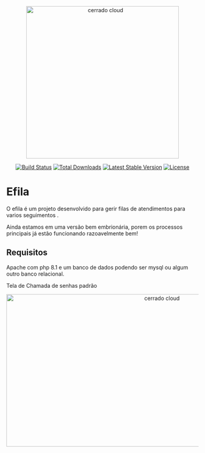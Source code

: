 <p align="center"><a href="V" target="_blank"><img src="https://cerradoclound.com.br/public/uploads/logo.png" width="400" alt="cerrado cloud"></a></p>

<p align="center">
<a href="https://github.com/laravel/framework/actions"><img src="https://github.com/laravel/framework/workflows/tests/badge.svg" alt="Build Status"></a>
<a href="https://packagist.org/packages/laravel/framework"><img src="https://img.shields.io/packagist/dt/laravel/framework" alt="Total Downloads"></a>
<a href="https://packagist.org/packages/laravel/framework"><img src="https://img.shields.io/packagist/v/laravel/framework" alt="Latest Stable Version"></a>
<a href="https://packagist.org/packages/laravel/framework"><img src="https://img.shields.io/packagist/l/laravel/framework" alt="License"></a>
</p>

# Efila

O efila é um projeto desenvolvido para gerir filas de atendimentos para varios seguimentos .

Ainda estamos em uma versão bem embrionária, porem os processos principais já estão funcionando razoavelmente bem!

## Requisitos

Apache com php 8.1 e um banco de dados podendo ser mysql ou algum outro banco relacional.
<p>Tela de Chamada de senhas padrão</p>
<p align="center"><a href="https://cerrdoclound.com.br" target="_blank"><img src="https://cerradoclound.com.br/public/uploads/slider-1.png" width="800" height="400" alt="cerrado cloud"></a></p>



